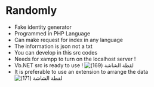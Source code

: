 # Randomly
- Fake identity generator
- Programmed in PHP Language
- Can make request for index in any language
- The information is json not a txt
- You can develop in this src codes
- Needs for xampp to turn on the localhost server !
- Vb.NET src is ready to use !
 ![‏‏لقطة الشاشة (169)](https://user-images.githubusercontent.com/77233657/130006652-dd02f05b-944f-4e8c-bad2-79de63d6deef.png)
 - It is preferable to use an extension to arrange the data
 ![‏‏لقطة الشاشة (171)](https://user-images.githubusercontent.com/77233657/130007196-9c7e48c8-f565-476d-a7de-39b6e098f89b.png)


